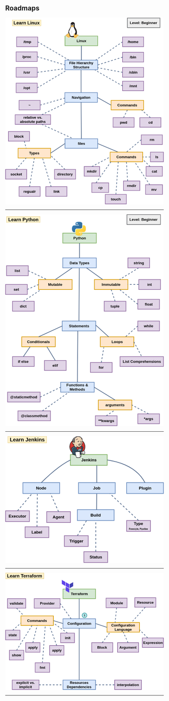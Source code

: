 ## Roadmaps

<div align="center"><img src="images/linux_map.png"></div><hr/>

<div align="center"><img src="images/python_map.png"></div><hr/>

<div align="center"><img src="images/jenkins_map.png"></div><hr/>

<div align="center"><img src="images/terraform_map.png"></div><hr/>
